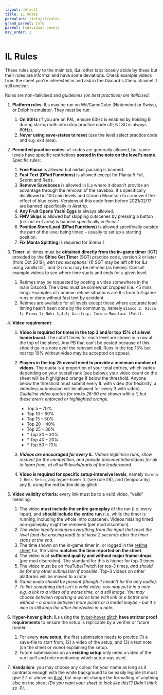 ```yaml
---
layout: default
title: IL Rules
permalink: /info/il/rules
grand_parent: Info
parent: Individual Levels
nav_order: 2
---
```


# IL Rules
These rules apply to the main tab, **ILs**; other tabs loosely abide by these but their rules are informal and have some deviations. Check example videos from the sheet you're interested in and ask in the Discord's #help channel if still unclear.

Rules are non-italicised and *guidelines (on best practices) are italicised*.

1. **Platform rules**: ILs may be run on Wii/GameCube (Nintendont or Swiss), or Dolphin emulator. They must be run:
    1. **On 60Hz** (if you are on PAL, ensure 60Hz is enabled by holding B during startup with intro skip practice code off; NTSC is always 60Hz).
    2. **Never using save-states to reset** (use the level select practice code and e.g. exit area).

2. **Permitted practice codes**: all codes are generally allowed, but some levels have specific restrictions **posted in the note on the level's name**. Specific rules:
    1. **Free Pause** is allowed but midair pausing is banned.
    2. **Fast Text (DPad Functions)** is allowed except for Pianta 5 Full, Secret and Reds.
    3. **Remove Saveboxes** is allowed in ILs where it doesn't provide an advantage through the removal of the savebox. It's specifically disallowed in 100 coin levels and Corona Mountain to cirumvent the effect of blue coins. Versions of this code from before 2021/02/17 are banned specifically in Airstrip.
    4. **Any Fruit Opens Yoshi Eggs** is always allowed.
    5. **FMV Skips** is allowed but skipping cutscenes by pressing a button (i.e. not exit area) is banned specifically in Pinna 1.
    6. **Position Store/Load (DPad Functions)** is allowed specifically outside the part of the level being timed – usually to set up a starting position.
    7. **Fix Manta Splitting** is required for Sirena 1.

3. **Timer**: all times must be **obtained directly from the in-game timer** (IGT) provided by the **Shine Get Timer** (SGT) practice code, version 2 or later (from Oct 2019), *with two exceptions:* (1) SGT may be left off for ILs using vanilla IGT, and (2) runs may be retimed (as below). Consult example videos to see where time starts and ends for a given level.
    1. Retimes may be requested by posting a video somewhere in the main Discord. The video must be somewhat cropped (i.e. <5 mins long). Examples of common retime situations are ILs from full-game runs or done without fast text by accident.
    2. Retimes are available for all levels except those where accurate load timing hasn't been done by the community, namely `Bianco 2, Ricco 1; Pinna 1; Noki 3,4,8; Airstrip, Corona Mountain (Full)`.

4. **Video requirement**:
    1. **Video is required for times in the top 3 and/or top 15% of a level leaderboard**. The cutoff times for each level are shown in a row at the top of the sheet. Any PB that can't be posted because of this should go in a note over the relevant cell. Runs in the top 15% but not top 10% without video may be accepted on appeal.
    2. **Players in the top 25 overall need to provide a minimum number of videos**. The quota is a proportion of your total entries, which varies depending on your overall rank (see below); your video count on the sheet will be highlighted orange if below the threshold. Anyone below the threshold must submit every IL with video (for flexibility, a videoless submission will be allowed for every 3 with video). *Guideline video quotas for ranks 26–50 are shown with a \*, but these aren't enforced or highlighted orange.*
        * Top 5 – 70%
        * Top 10 – 60%
        * Top 15 – 50%
        * Top 20 – 40%
        * Top 25 – 30%
        * *\* Top 30 – 30%*
        * *\* Top 40 – 20%*
        * *\* Top 50 – 10%*

    3. ***Videos are encouraged for every IL**. Videos legitimise runs, show respect for the competition, and provide documentation/ideas for all to learn from, at all skill-levels/parts of the leaderboard.*
    4. **Video is required for specific setup-intensive levels**, namely `Sirena 2 Reds Setup`, any hyper-hover IL (see rule #6), and (temporarily) any IL using the red button delay glitch.

5. **Video validity criteria:** every link must be to a valid video, "valid" meaning: 
    1. The video **must include the entire gameplay** of the run (i.e. every input), and **should include the entire run** (i.e. while the timer is running, including the whole intro cutscene). Videos missing timed non-gameplay might be removed (per mod discretion).
    2. *The video ideally includes everything from the input that reset the level (and the ensuing load) to at least 2 seconds after the timer stops at the end.*
    3. The time shown on the in-game timer in, or logged in the [retime sheet](https://tiny.cc/smsilretimelog) for, the video **matches the time reported on the sheet**.
    4. The video is of **sufficient quality and without major frame-drops** (per mod discretion). The standard for this is higher for top-3 times.
    5. The video must be on YouTube/Twitch for top-3 times, *and should be for any other submission if possible*. Top-3 videos on other platforms will be moved to a note.
    6. *Game audio should be present (though it needn't be the only audio).*
    7. *To link something that isn't a valid video, you may put it in a note – e.g. a link to a video of a worse time, or a still image. You may choose between reporting a worse time with link or a better one without – a choice between more points or a medal maybe – but it's nice to still keep the other time/video in a note.*


6. **Hyper-hover glitch**: ILs using the [hyper-hover glitch](https://clips.twitch.tv/StylishShakingTubersOSkomodo-5KdV2BXaPwASFPMF) **have stricter proof requirements** to ensure the setup is replicable by a verifier or future runner.
    1. For every **new setup**, the first submission needs to provide (1) a save-file to start from, (2) a video of the setup, and (3) a text note (on the sheet or video) explaining the setup.
    2. Future submissions on an **existing setup** only need a video of the run itself and note mentioning which setup was used.

7. **Vandalism**: you may choose any colour for your name as long as it contrasts enough with the white background to be easily legible (it must give 2:1 or above on [this](https://webaim.org/resources/contrastchecker/)), but may not change the formatting of anything else on the sheet *(Do you want your sheet to look like [this](https://bit.ly/2MLA3pK)?? Didn't think so :P)*.
